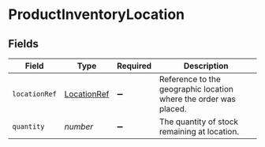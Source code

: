 # ProductInventoryLocation


## Fields

| Field                                                            | Type                                                             | Required                                                         | Description                                                      |
| ---------------------------------------------------------------- | ---------------------------------------------------------------- | ---------------------------------------------------------------- | ---------------------------------------------------------------- |
| `locationRef`                                                    | [LocationRef](../../models/shared/locationref.md)                | :heavy_minus_sign:                                               | Reference to the geographic location where the order was placed. |
| `quantity`                                                       | *number*                                                         | :heavy_minus_sign:                                               | The quantity of stock remaining at location.                     |